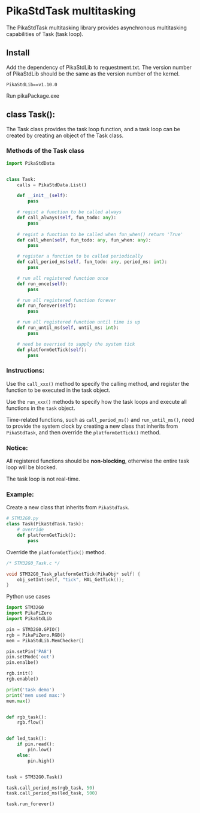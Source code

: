 # PikaStdTask multitasking

The PikaStdTask multitasking library provides asynchronous multitasking capabilities of Task (task loop).
## Install

Add the dependency of PikaStdLib to requestment.txt. The version number of PikaStdLib should be the same as the version number of the kernel.

````
PikaStdLib==v1.10.0
````

Run pikaPackage.exe

## class Task():

The Task class provides the task loop function, and a task loop can be created by creating an object of the Task class.

### Methods of the Task class

````python
import PikaStdData


class Task:
    calls = PikaStdData.List()

    def __init__(self):
        pass

    # regist a function to be called always
    def call_always(self, fun_todo: any):
        pass
    
    # regist a function to be called when fun_when() return 'True'
    def call_when(self, fun_todo: any, fun_when: any):
        pass

    # register a function to be called periodically
    def call_period_ms(self, fun_todo: any, period_ms: int):
        pass

    # run all registered function once
    def run_once(self):
        pass

    # run all registered function forever
    def run_forever(self):
        pass

    # run all registered function until time is up
    def run_until_ms(self, until_ms: int):
        pass

    # need be overried to supply the system tick
    def platformGetTick(self):
        pass

````

### Instructions:

Use the `call_xxx()` method to specify the calling method, and register the function to be executed in the task object.

Use the `run_xxx()` methods to specify how the task loops and execute all functions in the `task` object.

Time-related functions, such as `call_period_ms()` and `run_until_ms()`, need to provide the system clock by creating a new class that inherits from `PikaStdTask`, and then override the `platformGetTick()` method.

### Notice:

All registered functions should be **non-blocking**, otherwise the entire task loop will be blocked.

The task loop is not real-time.

### Example:

Create a new class that inherits from `PikaStdTask`.

````python
# STM32G0.py
class Task(PikaStdTask.Task):
    # override
    def platformGetTick():
        pass
````

Override the `platformGetTick()` method.

````c
/* STM32G0_Task.c */

void STM32G0_Task_platformGetTick(PikaObj* self) {
    obj_setInt(self, "tick", HAL_GetTick());
}
````

Python use cases

````python
import STM32G0
import PikaPiZero
import PikaStdLib

pin = STM32G0.GPIO()
rgb = PikaPiZero.RGB()
mem = PikaStdLib.MemChecker()

pin.setPin('PA8')
pin.setMode('out')
pin.enalbe()

rgb.init()
rgb.enable()

print('task demo')
print('mem used max:')
mem.max()


def rgb_task():
    rgb.flow()


def led_task():
    if pin.read():
        pin.low()
    else:
        pin.high()


task = STM32G0.Task()

task.call_period_ms(rgb_task, 50)
task.call_period_ms(led_task, 500)

task.run_forever()

````
